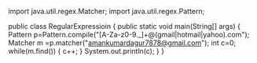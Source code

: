 import java.util.regex.Matcher;
import java.util.regex.Pattern;

public class RegularExpressioin {
    public static void main(String[] args) {
        Pattern p=Pattern.compile("[A-Za-z0-9._]+@(gmail|hotmail|yahoo).com");
        Matcher m =p.matcher("amankumardagur7878@gmail.com");
        int c=0;
        while(m.find())
        {
            c++;
        }
        System.out.println(c);
    }
}
